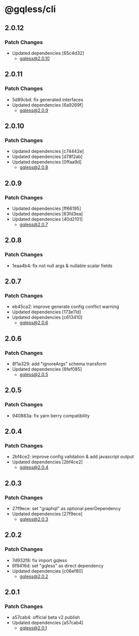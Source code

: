 # @gqless/cli

## 2.0.12

### Patch Changes

- Updated dependencies [65c4d32]
  - gqless@2.0.10

## 2.0.11

### Patch Changes

- 5d89cbd: fix generated interfaces
- Updated dependencies [6a9269f]
  - gqless@2.0.9

## 2.0.10

### Patch Changes

- Updated dependencies [c74442e]
- Updated dependencies [d78f2ab]
- Updated dependencies [0ffaa9d]
  - gqless@2.0.8

## 2.0.9

### Patch Changes

- Updated dependencies [ff66195]
- Updated dependencies [63fd3ea]
- Updated dependencies [40d2101]
  - gqless@2.0.7

## 2.0.8

### Patch Changes

- 1eaa4b4: fix not null args & nullable scalar fields

## 2.0.7

### Patch Changes

- eb45ca2: improve generate config conflict warning
- Updated dependencies [173e11d]
- Updated dependencies [c613410]
  - gqless@2.0.6

## 2.0.6

### Patch Changes

- 8f1a329: add "ignoreArgs" schema transform
- Updated dependencies [6fef085]
  - gqless@2.0.5

## 2.0.5

### Patch Changes

- 940883a: fix yarn berry compatibility

## 2.0.4

### Patch Changes

- 2bf4ce2: improve config validation & add javascript output
- Updated dependencies [2bf4ce2]
  - gqless@2.0.4

## 2.0.3

### Patch Changes

- 27f9ece: set "graphql" as optional peerDependency
- Updated dependencies [27f9ece]
  - gqless@2.0.3

## 2.0.2

### Patch Changes

- 7d932f8: fix import gqless
- 6f9416d: set "gqless" as direct dependency
- Updated dependencies [c06ef80]
  - gqless@2.0.2

## 2.0.1

### Patch Changes

- a57cab4: official beta v2 publish
- Updated dependencies [a57cab4]
  - gqless@2.0.1
